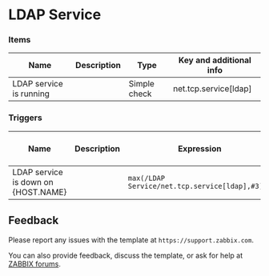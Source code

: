 
# LDAP Service


### Items

|Name|Description|Type|Key and additional info|
|----|-----------|----|-----------------------|
|LDAP service is running| |Simple check|net.tcp.service[ldap]|

### Triggers

|Name|Description|Expression|Severity|Dependencies and additional info|
|----|-----------|----------|--------|--------------------------------|
|LDAP service is down on {HOST.NAME}||`max(/LDAP Service/net.tcp.service[ldap],#3)=0`|Average||

## Feedback

Please report any issues with the template at `https://support.zabbix.com`.

You can also provide feedback, discuss the template, or ask for help at [ZABBIX forums](https://www.zabbix.com/forum/zabbix-suggestions-and-feedback).
